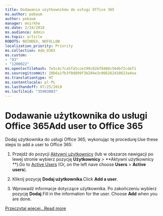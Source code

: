 ```yaml
---
title: Dodawanie użytkowników do usługi Office 365
ms.author: pebaum
author: pebaum
manager: mnirkhe
ms.date: 2/24/2018
ms.audience: Admin
ms.topic: article
ROBOTS: NOINDEX, NOFOLLOW
localization_priority: Priority
ms.collection: Adm_O365
ms.custom:
- "93"
- "1200022"
ms.openlocfilehash: fe5c4c7ca5fa5cce199c826f8488c564bf2cdef1
ms.sourcegitcommit: 20b6a1fb3f0d899f3b204e3c066262d10623a4ea
ms.translationtype: HT
ms.contentlocale: pl-PL
ms.lasthandoff: 07/25/2019
ms.locfileid: "35903083"
---
```

# <a name="add-a-user-to-office-365"></a><span data-ttu-id="fba46-102">Dodawanie użytkownika do usługi Office 365</span><span class="sxs-lookup"><span data-stu-id="fba46-102">Add user to Office 365</span></span>

<span data-ttu-id="fba46-103">Dodaj użytkownika do usługi Office 365, wykonując tę procedurę:</span><span class="sxs-lookup"><span data-stu-id="fba46-103">Use these steps to add a user to Office 365:</span></span>
  
1. <span data-ttu-id="fba46-104">Przejdź do pozycji [Aktywni użytkownicy](https://admin.microsoft.com/Adminportal/Home?source=applauncher#/users) (lub w obszarze nawigacji po lewej stronie wybierz pozycję **Użytkownicy** \> \*\*Aktywni użytkownicy \*\*).</span><span class="sxs-lookup"><span data-stu-id="fba46-104">Go to [Active Users](https://admin.microsoft.com/Adminportal/Home?source=applauncher#/users) (Or, on the left nave choose **Users** \> **Active users**).</span></span>

2. <span data-ttu-id="fba46-105">Kliknij pozycję **Dodaj użytkownika**.</span><span class="sxs-lookup"><span data-stu-id="fba46-105">Click **Add a user**.</span></span>

3. <span data-ttu-id="fba46-p101">Wprowadź informacje dotyczące użytkownika. Po zakończeniu wybierz pozycję **Dodaj**.</span><span class="sxs-lookup"><span data-stu-id="fba46-p101">Fill in the information for the user. Choose **Add** when you are done.</span></span>

[<span data-ttu-id="fba46-108">Przeczytaj więcej...</span><span class="sxs-lookup"><span data-stu-id="fba46-108">Read more</span></span>](https://support.office.com/article/1970f7d6-03b5-442f-b385-5880b9c256ec)
  